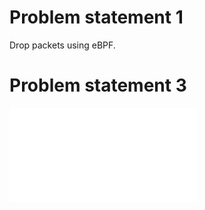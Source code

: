 # Problem statement 1

Drop packets using eBPF.

# Problem statement 3
![problemStatement3.md](problemStatement3.md)
